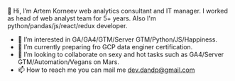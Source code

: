 👋 Hi, I’m Artem Korneev web analytics consultant and IT manager. I worked as head of web analyst team for 5+ years. Also I'm python/pandas/js/react/redux developer.

- 👀 I’m interested in GA/GA4/GTM/Server GTM/Python/JS/Happiness. 
- 🌱 I’m currently preparing fro GCP data enginer certification.
- 💞️ I’m looking to collaborate on sexy and hot tasks such as GA4/Server GTM/Automation/Vegans on Mars.
- 📫 How to reach me you can mail me dev.dandp@gmail.com
